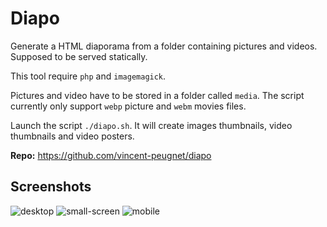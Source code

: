 Diapo
=====

Generate a HTML diaporama from a folder containing pictures and videos. Supposed to be served statically.

This tool require `php` and `imagemagick`.

Pictures and video have to be stored in a folder called `media`. The script currently only support `webp` picture and `webm` movies files.

Launch the script `./diapo.sh`. It will create images thumbnails, video thumbnails and video posters.

**Repo:** <https://github.com/vincent-peugnet/diapo>

Screenshots
-----------

![desktop](https://static.club1.fr/vincent/published/diapo/desktop.webp)
![small-screen](https://static.club1.fr/vincent/published/diapo/small-screen.webp)
![mobile](https://static.club1.fr/vincent/published/diapo/mobile.webp)
